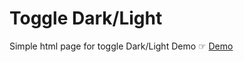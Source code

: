 # Toggle Dark/Light

Simple html page for toggle Dark/Light Demo ☞ [Demo](https://chris1111.github.io/Toggle-Dark-Light/)
